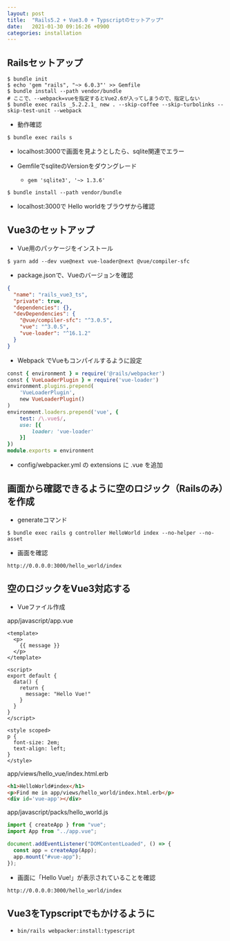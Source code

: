 ```yaml
---
layout: post
title:  "Rails5.2 + Vue3.0 + Typscriptのセットアップ"
date:   2021-01-30 09:16:26 +0900
categories: installation
---
```

<!--
    So Simple Jekyll Theme 3.0.0
    Copyright 2013-2018 Michael Rose - mademistakes.com | @mmistakes
    Free for personal and commercial use under the MIT license
    https://github.com/mmistakes/so-simple-theme/blob/master/LICENSE
-->

## Railsセットアップ

```shell
$ bundle init
$ echo 'gem "rails", "~> 6.0.3"' >> Gemfile
$ bundle install --path vendor/bundle
# ここで、--webpack=vueを指定するとVue2.6が入ってしまうので、指定しない
$ bundle exec rails _5.2.2.1_ new . --skip-coffee --skip-turbolinks --skip-test-unit --webpack
```

- 動作確認

```shell
$ bundle exec rails s
```
- localhost:3000で画面を見ようとしたら、sqlite関連でエラー

- GemfileでsqliteのVersionをダウングレード
    - `gem 'sqlite3', '~> 1.3.6'`

```shell
$ bundle install --path vendor/bundle
```

- localhost:3000で Hello worldをブラウザから確認

## Vue3のセットアップ

- Vue用のパッケージをインストール

```shell
$ yarn add --dev vue@next vue-loader@next @vue/compiler-sfc
```
- package.jsonで、Vueのバージョンを確認

```json
{
  "name": "rails_vue3_ts",
  "private": true,
  "dependencies": {},
  "devDependencies": {
    "@vue/compiler-sfc": "^3.0.5",
    "vue": "^3.0.5",
    "vue-loader": "^16.1.2"
  }
}
```

- Webpack でVueもコンパイルするように設定

```ruby
const { environment } = require('@rails/webpacker')
const { VueLoaderPlugin } = require('vue-loader')
environment.plugins.prepend(
    'VueLoaderPlugin',
    new VueLoaderPlugin()
)
environment.loaders.prepend('vue', {
    test: /\.vue$/,
    use: [{
        loader: 'vue-loader'
    }]
})
module.exports = environment
```
- config/webpacker.yml の extensions に .vue を追加

## 画面から確認できるように空のロジック（Railsのみ）を作成

- generateコマンド

```shell
$ bundle exec rails g controller HelloWorld index --no-helper --no-asset
```

- 画面を確認

```
http://0.0.0.0:3000/hello_world/index
```

## 空のロジックをVue3対応する

- Vueファイル作成

app/javascript/app.vue

```vue
<template>
  <p>
    {{ message }}
  </p>
</template>

<script>
export default {
  data() {
    return {
      message: "Hello Vue!"
    }
  }
}
</script>

<style scoped>
p {
  font-size: 2em;
  text-align: left;
}
</style>
```

app/views/hello_vue/index.html.erb

```html
<h1>HelloWorld#index</h1>
<p>Find me in app/views/hello_world/index.html.erb</p>
<div id='vue-app'></div>
```

app/javascript/packs/hello_world.js

```js
import { createApp } from "vue";
import App from "../app.vue";

document.addEventListener("DOMContentLoaded", () => {
  const app = createApp(App);
  app.mount("#vue-app");
});
```

- 画面に「Hello Vue!」が表示されていることを確認

```
http://0.0.0.0:3000/hello_world/index
```

## Vue3をTypscriptでもかけるように

- `bin/rails webpacker:install:typescript`

